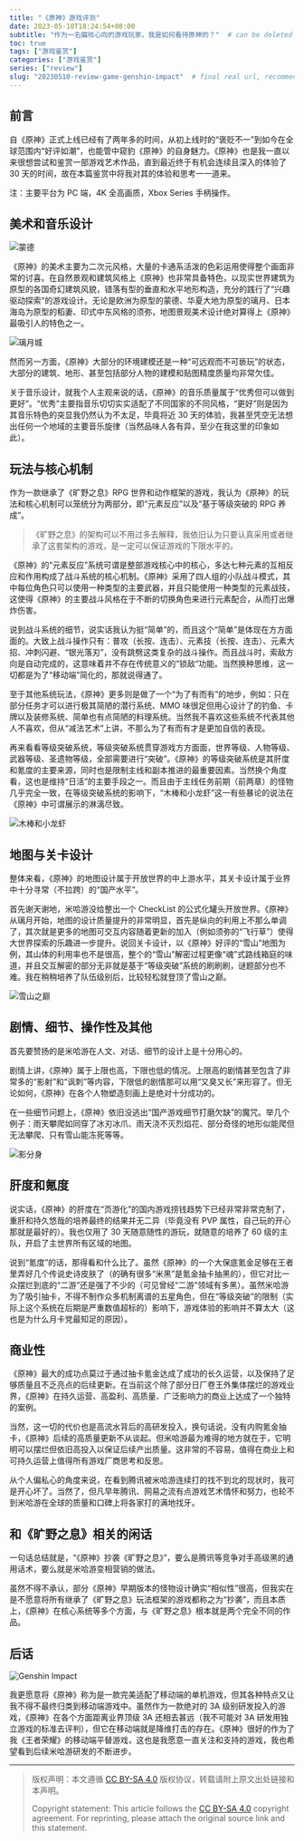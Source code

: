 ```yaml
---
title: "《原神》游戏评测"
date: 2023-05-10T18:24:54+08:00
subtitle: "作为一名偏核心向的游戏玩家，我是如何看待原神的？"  # can be deleted
toc: true
tags: ["游戏鉴赏"]
categories: ["游戏鉴赏"]
series: ["review"]
slug: "20230510-review-game-genshin-impact"  # final real url, recommend: start by date, follow lower case words with hyphen splitter. E.g., `20230316-text-title`
---
```


## 前言

自《原神》正式上线已经有了两年多的时间，从初上线时的“褒贬不一”到如今在全球范围内“好评如潮”，也能管中窥豹《原神》的自身魅力。《原神》也是我一直以来很想尝试和鉴赏一部游戏艺术作品，直到最近终于有机会连续且深入的体验了 30 天的时间，故在本篇鉴赏中将我对其的体验和思考一一道来。

注：主要平台为 PC 端，4K 全高画质，Xbox Series 手柄操作。

## 美术和音乐设计

![蒙德](/img/posts/230510-nz.png "蒙德")

《原神》的美术主要为二次元风格，大量的卡通系活泼的色彩运用使得整个画面非常的讨喜。在自然景观和建筑风格上《原神》也非常具备特色，以现实世界建筑为原型的各国奇幻建筑风貌，错落有型的垂直和水平地形构造，充分的践行了“兴趣驱动探索”的游戏设计。无论是欧洲为原型的蒙德、华夏大地为原型的璃月、日本海岛为原型的稻妻、印式中东风格的须弥，地图景观美术设计绝对算得上《原神》最吸引人的特色之一。

![璃月城](/img/posts/230510-ly.png "璃月城")

然而另一方面，《原神》大部分的环境建模还是一种“可远观而不可亵玩”的状态，大部分的建筑、地形、甚至包括部分人物的建模和贴图精度质量均非常欠佳。

关于音乐设计，就我个人主观来说的话，《原神》的音乐质量属于“优秀但可以做到更好”。“优秀”主要指音乐切切实实适配了不同国家的不同风格，“更好”则是因为其音乐特色的突显我仍然认为不太足，毕竟将近 30 天的体验，我甚至凭空无法想出任何一个地域的主要音乐旋律（当然品味人各有异，至少在我这里的印象如此）。

## 玩法与核心机制

作为一款继承了《旷野之息》RPG 世界和动作框架的游戏，我认为《原神》的玩法和核心机制可以笼统分为两部分，即“元素反应”以及“基于等级突破的 RPG 养成”。

> 《旷野之息》的架构可以不用过多去解释，我依旧认为只要认真采用或者继承了这套架构的游戏，是一定可以保证游戏的下限水平的。

《原神》的“元素反应”系统可谓是整部游戏核心中的核心，多达七种元素的互相反应和作用构成了战斗系统的核心机制。《原神》采用了四人组的小队战斗模式，其中每位角色只可以使用一种类型的主要武器，并且只能使用一种类型的元素战技，这使得《原神》的主要战斗风格在于不断的切换角色来进行元素配合，从而打出爆炸伤害。

说到战斗系统的细节，说实话我认为挺“简单”的，而且这个“简单”是体现在方方面面的。大致上战斗操作只有：普攻（长按、连击）、元素技（长按、连击）、元素大招、冲刺闪避、“银光落刃”，没有跳劈这类复杂的战斗操作。而且战斗时，索敌方向是自动完成的，这意味着并不存在传统意义的“锁敌“功能。当然换种思维，这一切都是为了“移动端”简化的，那就说得通了。

至于其他系统玩法，《原神》更多则是做了一个“为了有而有”的地步，例如：只在部分任务才可以进行极其简陋的潜行系统、MMO 味很足但用心设计了的钓鱼、卡牌以及装修系统、简单也有点简陋的料理系统。当然我不喜欢这些系统不代表其他人不喜欢，但从“减法艺术”上讲，不那么为了有而有才是更加自信的表现。

再来看看等级突破系统，等级突破系统贯穿游戏方方面面，世界等级、人物等级、武器等级、圣遗物等级，全部需要进行“突破”。《原神》的等级突破系统是其肝度和氪度的主要来源，同时也是限制主线和副本推进的最重要因素。当然换个角度看，这也是维持“日活”的主要手段之一。而且由于主线任务前期（前两章）的怪物几乎完全一致，在等级突破系统的影响下，“木棒和小龙虾”这一有些暴论的说法在《原神》中可谓展示的淋漓尽致。

![木棒和小龙虾](/img/posts/230510-lx.jpg "木棒和小龙虾")

## 地图与关卡设计

整体来看，《原神》的地图设计属于开放世界的中上游水平，其关卡设计属于业界中十分寻常（不拉跨）的“国产水平”。

首先谢天谢地，米哈游没给整出一个 CheckList 的公式化罐头开放世界。《原神》从璃月开始，地图的设计质量提升的非常明显，首先是纵向的利用上不那么单调了，其次就是更多的地图可交互内容随着更新的加入（例如须弥的“飞行草”）使得大世界探索的乐趣进一步提升。说回关卡设计，以《原神》好评的“雪山”地图为例，其山体的利用率也不是很高，整个的“雪山”解密过程更像“魂”式路线箱庭的味道，并且交互解密的部分无非就是基于“等级突破”系统的刷刷刷，谜题部分也不难。我在稍稍培养了队伍级别后，比较轻松就登顶了雪山之巅。

![雪山之巅](/img/posts/230510-xs.png "雪山之巅")

## 剧情、细节、操作性及其他

首先要赞扬的是米哈游在人文、对话、细节的设计上是十分用心的。

剧情上讲，《原神》属于上限也高，下限也低的情况。上限高的剧情甚至包含了非常多的“影射”和“讽刺”等内容，下限低的剧情那可以用“又臭又长”来形容了。但无论如何，《原神》在各个人物塑造刻画上是绝对十分成功的。

在一些细节问题上，《原神》依旧没逃出“国产游戏细节打磨欠缺”的魔咒。举几个例子：雨天攀爬如同穿了冰刃冰爪、雨天浇不灭烈焰花、部分奇怪的地形似能爬但无法攀爬、只有雪山能冻死等等。

![影分身](/img/posts/230510-fs.png "影分身")

## 肝度和氪度

说实话，《原神》的肝度在“页游化”的国内游戏捞钱趋势下已经非常非常克制了，重肝和持久悠哉的培养最终的结果并无二异（毕竟没有 PVP 属性，自己玩的开心那就是最好的）。我也仅用了 30 天随意随性的游玩，就随意的培养了 60 级的主队，开启了主世界所有区域的地图。

说到“氪度”的话，那得看和什么比了。虽然《原神》的一个大保底氪金足够在王者里弄好几个传说史诗皮肤了（的确有很多“米黑”是氪金抽卡抽黑的），但它对比一众摆烂到底的“二游”还是强了不少的（可见曾经“二游”领域有多黑）。虽然米哈游为了吸引抽卡，不得不制作众多机制离谱的五星角色，但在“等级突破”的限制（实际上这个系统在后期是严重数值超标的）影响下，游戏体验的影响并不算太大（这也是为什么月卡党最知足的原因）。

## 商业性

《原神》最大的成功点莫过于通过抽卡氪金达成了成功的长久运营，以及保持了足够质量且不乏亮点的后续更新。在当前这个除了部分日厂卷王外集体摆烂的游戏业界，《原神》在持久运营、高盈利、高质量、广泛影响力的商业上达成了一个独特的案例。

当然，这一切的代价也是高流水背后的高研发投入，换句话说，没有内购氪金抽卡，《原神》后续的高质量更新不从谈起。但米哈游最为难得的地方就在于，它明明可以摆烂但依旧高投入以保证后续产出质量。这非常的不容易，值得在商业上和可持久运营上值得所有游戏厂商思考和反思。

从个人偏私心的角度来说，在看到腾讯被米哈游连续打的找不到北的现状时，我可是开心坏了。当然了，但凡早年腾讯、网易之流有点游戏艺术情怀和努力，也轮不到米哈游在全球的质量和口碑上将各家打的满地找牙。

## 和《旷野之息》相关的闲话

一句话总结就是，“《原神》抄袭《旷野之息》”，要么是腾讯等竞争对手高级黑的通用话术，要么就是米哈游变相营销的做法。

虽然不得不承认，部分《原神》早期版本的怪物设计确实“相似性”很高，但我实在是不愿意将所有继承了《旷野之息》玩法框架的游戏都称之为“抄袭”，而且本质上，《原神》在核心系统等多个方面，与《旷野之息》根本就是两个完全不同的作品。

## 后话

![Genshin Impact](/img/posts/230510-tt.png "Genshin Impact")

我更愿意将《原神》称为是一款完美适配了移动端的单机游戏，但其各种特点又让我不得不最终归类到移动端游戏中。虽然作为一款绝对的 3A 级别研发投入的游戏，《原神》在各个方面距离业界顶级 3A 还相去甚远（我不可能对 3A 研发用独立游戏的标准去评判），但它在移动端就是降维打击的存在。《原神》很好的作为了我《王者荣耀》的移动端平替游戏，这也是我愿意一直关注和支持的游戏，我也希望看到后续米哈游研发的不断进步。

---

> 版权声明：本文遵循 [CC BY-SA 4.0](https://creativecommons.org/licenses/by-sa/4.0/deed.zh) 版权协议，转载请附上原文出处链接和本声明。
>
> Copyright statement: This article follows the [CC BY-SA 4.0](https://creativecommons.org/licenses/by-sa/4.0/deed.en) copyright agreement. For reprinting, please attach the original source link and this statement.
